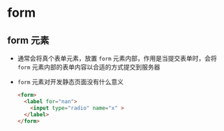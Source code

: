 # form

## form 元素

- 通常会将真个表单元素，放置 `form` 元素内部，作用是当提交表单时，会将 `form` 元素内部的表单内容以合适的方式提交到服务器

- `form` 元素对开发静态页面没有什么意义

    ```html
    <form>
      <label for="nan">
        <input type="radio" name="x" >
      </label>
    </form>
    ```
